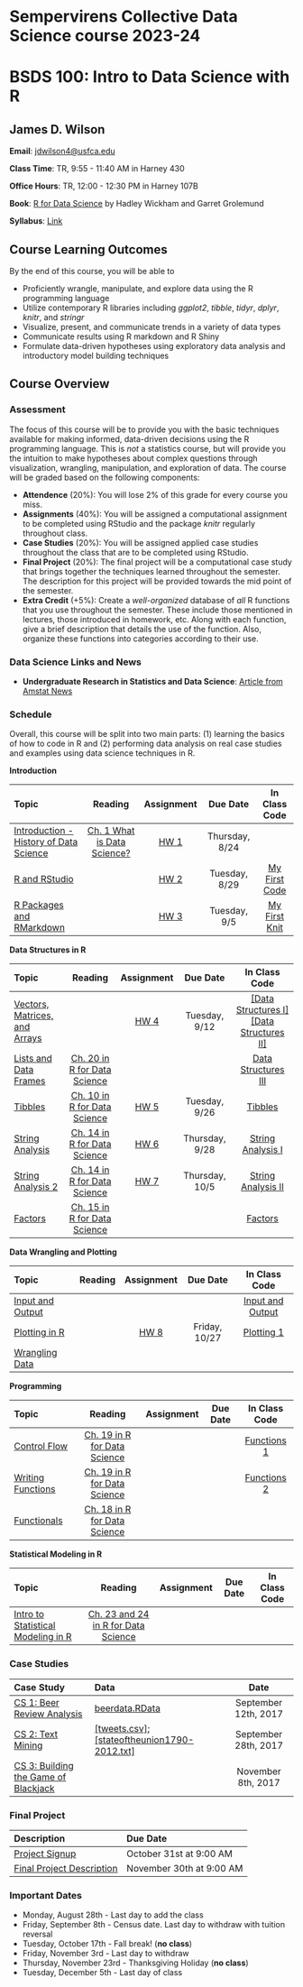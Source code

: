 # Sempervirens Collective Data Science course 2023-24

# BSDS 100: Intro to Data Science with R

## James D. Wilson

**Email**: jdwilson4@usfca.edu

**Class Time**: TR, 9:55 - 11:40 AM in Harney 430

**Office Hours**: TR, 12:00 - 12:30 PM in Harney 107B

**Book**: [R for Data Science](http://r4ds.had.co.nz/index.html) by Hadley Wickham and Garret Grolemund

**Syllabus**: [Link](https://github.com/jdwilson4/Data100_Spring_2017/blob/master/Fall_2017.pdf)

## Course Learning Outcomes

By the end of this course, you will be able to

- Proficiently wrangle, manipulate, and explore data using the R programming language
- Utilize contemporary R libraries including *ggplot2*, *tibble*, *tidyr*, *dplyr*, *knitr*, and *stringr*
- Visualize, present, and communicate trends in a variety of data types
- Communicate results using R markdown and R Shiny
- Formulate data-driven hypotheses using exploratory data analysis and introductory model building techniques

## Course Overview

### Assessment

The focus of this course will be to provide you with the basic techniques available for making informed, data-driven decisions using the R programming language. This is *not* a statistics course, but will provide you the intuition to make hypotheses about complex questions through visualization, wrangling, manipulation, and exploration of data. The course will be graded based on the following components:

- **Attendence** (20%): You will lose 2% of this grade for every course you miss.
- **Assignments** (40%): You will be assigned a computational assignment to be completed using RStudio and the package *knitr* regularly throughout class. 
- **Case Studies** (20%): You will be assigned applied case studies throughout the class that are to be completed using RStudio.
- **Final Project** (20%): The final project will be a computational case study that brings together the techniques learned throughout the semester. The description for this project will be provided towards the mid point of the semester.
- **Extra Credit** (+5%): Create a *well-organized* database of *all* R functions that you use throughout the semester. These include those mentioned in lectures, those introduced in homework, etc. Along with each function, give a brief description that details the use of the function. Also, organize these functions into categories according to their use.

### Data Science Links and News

- **Undergraduate Research in Statistics and Data Science**: [Article from Amstat News](http://magazine.amstat.org/blog/2017/09/01/undergraduateexpectations/)

### Schedule

Overall, this course will be split into two main parts: (1) learning the basics of how to code in R and (2) performing data analysis on real case studies and examples using data science techniques in R.


**Introduction**

| Topic | Reading | Assignment | Due Date | In Class Code |
 | :---  | :---:  | :---:  | :---:  | :---: |
 | [Introduction - History of Data Science](https://github.com/jdwilson4/Intro-Data-Science-2017/blob/master/Lectures/Lecture%201%20Introduction.pdf) | [Ch. 1 What is Data Science?](https://www.safaribooksonline.com/library/view/doing-data-science/9781449363871/ch01.html)| [HW 1](https://github.com/jdwilson4/Intro-Data-Science-2017/blob/master/Assignments/Assignment1.pdf) | Thursday, 8/24| |
 | [R and RStudio](https://github.com/jdwilson4/Intro-Data-Science-2017/blob/master/Lectures/Lecture%202%20R%20and%20RStudio.pdf)| | [HW 2](https://github.com/jdwilson4/Intro-Data-Science-2017/blob/master/Assignments/Assignment2.pdf) | Tuesday, 8/29| [My First Code](https://github.com/jdwilson4/Intro-Data-Science/blob/master/Code_Demonstrations/My_First_Plot.R) |
 | [R Packages and RMarkdown](https://github.com/jdwilson4/Intro-Data-Science-2017/blob/master/Lectures/Lecture%203%20R%20Markdown.pdf)   | | [HW 3](https://github.com/jdwilson4/Intro-Data-Science-2017/blob/master/Assignments/Assignment3.pdf)| Tuesday, 9/5 | [My First Knit](https://github.com/jdwilson4/Intro-Data-Science/blob/master/Code_Demonstrations/Knit_Example.Rmd) |
  
  
 **Data Structures in R**
  
 | Topic | Reading | Assignment | Due Date | In Class Code |
  | :---  | :---:  | :---:  | :---:  | :---: |
  | [Vectors, Matrices, and Arrays](https://github.com/jdwilson4/Intro-Data-Science-2017/blob/master/Lectures/Lecture%204%20Data%20Structures%20I.pdf) | | [HW 4](https://github.com/jdwilson4/Intro-Data-Science-2017/blob/master/Assignments/Assignment4.pdf)| Tuesday, 9/12| [[Data Structures I]](https://github.com/jdwilson4/Intro-Data-Science/blob/master/Code_Demonstrations/Data_Structures1.R) [[Data Structures II]](https://github.com/jdwilson4/Intro-Data-Science/blob/master/Code_Demonstrations/Data_Structures2.R)|
  | [Lists and Data Frames](https://github.com/jdwilson4/Intro-Data-Science-2017/blob/master/Lectures/Lecture%205%20Data%20Structures%20II.pdf) | [Ch. 20 in R for Data Science](http://r4ds.had.co.nz/vectors.html)| | | [Data Structures III](https://github.com/jdwilson4/Intro-Data-Science/blob/master/Code_Demonstrations/Data_Structures3.R) |
  | [Tibbles](http://r4ds.had.co.nz/tibbles.html)| [Ch. 10 in R for Data Science](http://r4ds.had.co.nz/tibbles.html)| [HW 5](https://github.com/jdwilson4/Intro-Data-Science/blob/master/Assignments/Assignment_Tibbles.pdf) | Tuesday, 9/26 | [Tibbles](https://github.com/jdwilson4/Intro-Data-Science/blob/master/Code_Demonstrations/tibbles.R) |
  | [String Analysis](http://r4ds.had.co.nz/strings.html)|[Ch. 14 in R for Data Science](http://r4ds.had.co.nz/strings.html) | [HW 6](https://github.com/jdwilson4/Intro-Data-Science/blob/master/Assignments/Assignment_Strings.pdf)| Thursday, 9/28| [String Analysis I](https://github.com/jdwilson4/Intro-Data-Science/blob/master/Code_Demonstrations/Strings1.R)|
   | [String Analysis 2](http://r4ds.had.co.nz/strings.html)|[Ch. 14 in R for Data Science](http://r4ds.had.co.nz/strings.html) | [HW 7](https://github.com/jdwilson4/Intro-Data-Science/blob/master/Assignments/Assignment_Strings2.pdf)| Thursday, 10/5| [String Analysis II](https://github.com/jdwilson4/Intro-Data-Science/blob/master/Code_Demonstrations/Strings2.R) |
  | [Factors](http://r4ds.had.co.nz/factors.html) | [Ch. 15 in R for Data Science](http://r4ds.had.co.nz/factors.html)| | | [Factors](https://github.com/jdwilson4/Intro-Data-Science/blob/master/Code_Demonstrations/Factors.R) |
  
  
  **Data Wrangling and Plotting**
  
   | Topic | Reading | Assignment | Due Date | In Class Code |
   | :---  | :---:  | :---:  | :---:  | :---: |
   | [Input and Output](https://github.com/jdwilson4/Intro-Data-Science-2017/blob/master/Lectures/Lecture%206%20Input%20and%20Output.pdf) | | | | [Input and Output](https://github.com/jdwilson4/Intro-Data-Science/blob/master/Code_Demonstrations/Input_Output.R) |
   | [Plotting in R](https://github.com/jdwilson4/Intro-Data-Science-2017/blob/master/Lectures/Lecture%207%20Plotting%20in%20R.pdf) | | [HW 8](https://github.com/jdwilson4/Intro-Data-Science/blob/master/Assignments/Assignment_Visualization.pdf) | Friday, 10/27| [Plotting 1](https://github.com/jdwilson4/Intro-Data-Science/blob/master/Code_Demonstrations/Plotting1.R)|
   | [Wrangling Data](https://github.com/jdwilson4/Intro-Data-Science-2017/blob/master/Lectures/Lecture%2010%20Wrangling%20Data.pdf) | | | |
   
 
 
 **Programming**
 
 | Topic | Reading | Assignment | Due Date | In Class Code |
 | :---  | :---:  | :---:  | :---:  | :---: |
 | [Control Flow](https://github.com/jdwilson4/Intro-Data-Science/blob/master/Lectures/Functional%20Programming%20I.pdf)|[Ch. 19 in R for Data Science](http://r4ds.had.co.nz/vectors.html) | | | [Functions 1](https://github.com/jdwilson4/Intro-Data-Science/blob/master/Code_Demonstrations/Functions1.R)|
 | [Writing Functions](https://github.com/jdwilson4/Intro-Data-Science/blob/master/Lectures/Functional%20Programming%20II.pdf)| [Ch. 19 in R for Data Science](http://r4ds.had.co.nz/vectors.html)| | | [Functions 2](https://github.com/jdwilson4/Intro-Data-Science/blob/master/Code_Demonstrations/Functions2.R)|
 | [Functionals](https://github.com/jdwilson4/Intro-Data-Science/blob/master/Lectures/Functional%20Programming%20III.pdf)| [Ch. 18 in R for Data Science](http://r4ds.had.co.nz/vectors.html)| | | 
 
 **Statistical Modeling in R**
 
 | Topic | Reading | Assignment | Due Date | In Class Code |
 | :---  | :---:  | :---:  | :---:  | :---: |
 | [Intro to Statistical Modeling in R](https://github.com/jdwilson4/Intro-Data-Science-2017/blob/master/Lectures/Lecture%2011%20Intro%20to%20Statistical%20Modeling.pdf) | [Ch. 23 and 24 in R for Data Science](http://r4ds.had.co.nz) | | | 


### Case Studies
| Case Study | Data | Date |
|:--- | :---  | :---:  |
|[CS 1: Beer Review Analysis](https://github.com/jdwilson4/Intro-Data-Science-2017/blob/master/Code_Demonstrations/Case%20Study%201/Beer_Analysis.pdf) | [beerdata.RData](https://github.com/jdwilson4/Intro-Data-Science-2017/blob/master/Code_Demonstrations/Case%20Study%201/beer.data.RData) | September 12th, 2017| 
|[CS 2: Text Mining](https://github.com/jdwilson4/Intro-Data-Science/blob/master/Code_Demonstrations/Case%20Study%202/CaseStudy2.pdf) | [[tweets.csv]](https://raw.githubusercontent.com/jdwilson4/Intro-Data-Science/master/Data/tweets.csv); [[stateoftheunion1790-2012.txt]](https://raw.githubusercontent.com/jdwilson4/Intro-Data-Science/master/Data/stateoftheunion1790-2012.txt)| September 28th, 2017|
|[CS 3: Building the Game of Blackjack](https://github.com/jdwilson4/Intro-Data-Science/blob/master/Code_Demonstrations/Case%20Study%203/CaseStudy3.pdf)| | November 8th, 2017|

### Final Project
| Description | Due Date |
|:--- | :---  |
|[Project Signup](https://docs.google.com/spreadsheets/d/1pIAeZ1W5OENRyHbpfZgxKFzmGOtRNT2XkPkCQpjhzHI/edit?usp=sharing) | October 31st at 9:00 AM|
|[Final Project Description](https://github.com/jdwilson4/Intro-Data-Science-2017/blob/master/Assignments/Final_Project_Fall_2017.pdf) | November 30th at 9:00 AM|


### Important Dates

- Monday, August 28th - Last day to add the class
- Friday, September 8th - Census date. Last day to withdraw with tuition reversal
- Tuesday, October 17th - Fall break! (**no class**)
- Friday, November 3rd - Last day to withdraw
- Thursday, November 23rd - Thanksgiving Holiday (**no class**)
- Tuesday, December 5th - Last day of class
